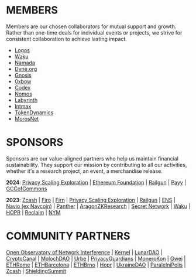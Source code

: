 
# MEMBERS

Members are our chosen collaborators for mutual support and growth. 
Rather than one-time deals for individual events or projects, we strive for consistent collaboration to achieve lasting impact.

- [Logos](https://logos.co/)
- [Waku](https://waku.org) 
- [Namada](https://namada.net/)
- [Dyne.org](https://dyne.org/)
- [Gnosis](https://www.gnosis.io/)
- [0xbow](https://www.0xbow.io/)
- [Codex](http://codex.storage) 
- [Nomos](http://nomos.tech)
- [Labyrinth](https://www.labyrinth.technology/)
- [Intmax](https://www.intmax.io/)
- [TokenDynamics](https://tokendynamics.xyz/)
- [MorosNet](https://morosnet.com/)

# SPONSORS

Sponsors are our value-aligned partners who help us maintain financial sustainability. 
They support our mission by contributing to all our activities, whether it's a research project, an event, a merchandise release.

**2024**: [Privacy Scaling Exploration](https://pse.dev/) | [Ethereum Foundation](https://ethereum.org/) | [Railgun](https://railgun.org/) | [Payy](https://polybaselabs.com/) | [GCCofCommons](https://www.gccofficial.org/en) 

**2023**: [Zcash](https://z.cash/) | [Firo](https://firo.org/) | [Firn](https://firn.cash/) | [Privacy Scaling Exploration](https://pse.dev/) | [Railgun](https://railgun.org/) | [ENS](https://ensdao.org/) | [Navio (ex Navcoin)](https://x.com/navio_official) | [Panther](https://www.pantherprotocol.io/) | [AragonZKResearch](https://research.aragon.org/) | [Secret Network](https://scrt.network) | [Waku](http://waku.org) | [HOPR](http://hoprnet.org) | [Reclaim](https://www.reclaimprotocol.org) | [NYM](http://nymtech.net)

# COMMUNITY PARTNERS

[Open Observatory of Network Interference](https://ooni.org/) | [Kernel](https://kernel.community/) | [LunarDAO](https://lunardao.net/) | [CryptoCanal](https://lu.ma/cryptocanal) | [MolochDAO](https://molochdao.com/) | [Urbe](https://linktr.ee/urbe.eth) | [PrivacyGuardians](http://privacyguardians.io/) | [MoneroKon](https://monerokon.org/) | [Gwei](https://gwei.cz/) | [ETHRome](https://www.ethrome.org) | [ETHBarcelona](https://www.ethbarcelona.com/) | [ETHBrno](https://ethbrno.cz/) | [Hopr](https://hoprnet.org/) | [UkraineDAO](https://ukrainedao.love/) | [ParalelniPolis](https://www.paralelnipolis.cz/en/) | [Zcash](https://z.cash/) | [ShieldingSummit](https://shieldingsummit.org/)

